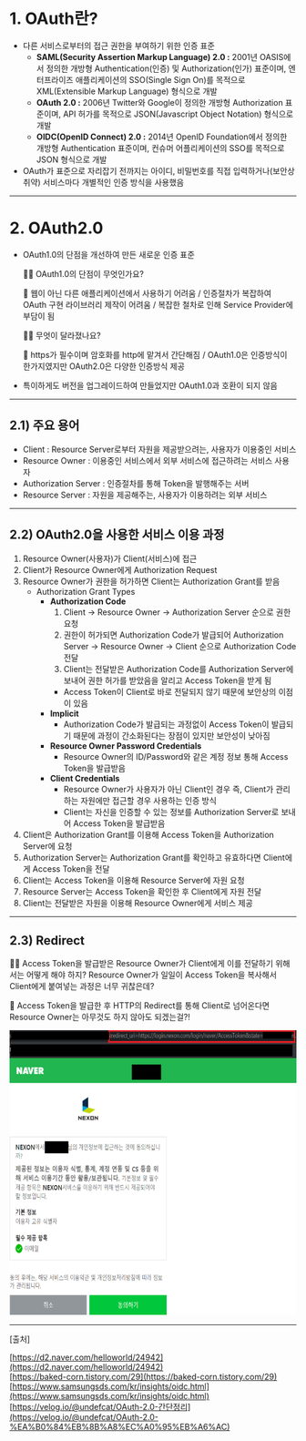# 1. OAuth란?

- 다른 서비스로부터의 접근 권한을 부여하기 위한 인증 표준
    - **SAML(Security Assertion Markup Language) 2.0 :** 2001년 OASIS에서 정의한 개방형 Authentication(인증) 및 Authorization(인가) 표준이며, 엔터프라이즈 애플리케이션의 SSO(Single Sign On)를 목적으로 XML(Extensible Markup Language) 형식으로 개발
    - **OAuth 2.0 :** 2006년 Twitter와 Google이 정의한 개방형 Authorization 표준이며, API 허가를 목적으로 JSON(Javascript Object Notation) 형식으로 개발
    - **OIDC(OpenID Connect) 2.0 :** 2014년 OpenID Foundation에서 정의한 개방형 Authentication 표준이며, 컨슈머 어플리케이션의 SSO를 목적으로 JSON 형식으로 개발
- OAuth가 표준으로 자리잡기 전까지는 아이디, 비밀번호를 직접 입력하거나(보안상 취약) 서비스마다 개별적인 인증 방식을 사용했음

---

# 2. OAuth2.0

- OAuth1.0의 단점을 개선하여 만든 새로운 인증 표준

    🙋‍♂️ OAuth1.0의 단점이 무엇인가요?

    📢 웹이 아닌 다른 애플리케이션에서 사용하기 어려움 / 인증절차가 복잡하여 OAuth 구현 라이브러리 제작이 어려움 / 복잡한 철차로 인해 Service Provider에 부담이 됨

    🙋‍♂️ 무엇이 달라졌나요?

    📢 https가 필수이며 암호화를 http에 맡겨서 간단해짐 / OAuth1.0은 인증방식이 한가지였지만 OAuth2.0은 다양한 인증방식 제공

- 특이하게도 버전을 업그레이드하여 만들었지만 OAuth1.0과 호환이 되지 않음

---

## 2.1) 주요 용어

- Client : Resource Server로부터 자원을 제공받으려는, 사용자가 이용중인 서비스
- Resource Owner : 이용중인 서비스에서 외부 서비스에 접근하려는 서비스 사용자
- Authorization Server : 인증절차를 통해 Token을 발행해주는 서버
- Resource Server : 자원을 제공해주는, 사용자가 이용하려는 외부 서비스

---

## 2.2) OAuth2.0을 사용한 서비스 이용 과정

1. Resource Owner(사용자)가 Client(서비스)에 접근
2. Client가 Resource Owner에게 Authorization Request
3. Resource Owner가 권한을 허가하면 Client는 Authorization Grant를 받음
    - Authorization Grant Types
        - **Authorization Code**
            1. Client → Resource Owner → Authorization Server 순으로 권한 요청
            2. 권한이 허가되면 Authorization Code가 발급되어 Authorization Server → Resource Owner → Client 순으로 Authorization Code 전달
            3. Client는 전달받은 Authorization Code를 Authorization Server에 보내어 권한 허가를 받았음을 알리고 Access Token을 받게 됨
            - Access Token이 Client로 바로 전달되지 않기 때문에 보안상의 이점이 있음
        - **Implicit**
            - Authorization Code가 발급되는 과정없이 Access Token이 발급되기 때문에 과정이 간소화된다는 장점이 있지만 보안성이 낮아짐
        - **Resource Owner Password Credentials**
            - Resource Owner의 ID/Password와 같은 계정 정보 통해 Access Token을 발급받음
        - **Client Credentials**
            - Resource Owner가 사용자가 아닌 Client인 경우 즉, Client가 관리하는 자원에만 접근할 경우 사용하는 인증 방식
            - Client는 자신을 인증할 수 있는 정보를 Authorization Server로 보내어 Access Token을 발급받음
4. Client은 Authorization Grant를 이용해 Access Token을 Authorization Server에 요청
5. Authorization Server는 Authorization Grant를 확인하고 유효하다면 Client에게 Access Token을 전달
6. Client는 Access Token을 이용해 Resource Server에 자원 요청
7. Resource Server는 Access Token을 확인한 후 Client에게 자원 전달
8. Client는 전달받은 자원을 이용해 Resource Owner에게 서비스 제공

---

## 2.3) Redirect

🙋‍♂️ Access Token을 발급받은 Resource Owner가 Client에게 이를 전달하기 위해서는 어떻게 해야 하지? Resource Owner가 일일이 Access Token을 복사해서 Client에게 붙여넣는 과정은 너무 귀찮은데?

📢 Access Token을 발급한 후 HTTP의 Redirect를 통해 Client로 넘어온다면 Resource Owner는 아무것도 하지 않아도 되겠는걸?!

<img src="https://github.com/KimSeongKyu/CS_IS_ESC/blob/KimSeongKyu/network/KimSeongKyu/images/OAuth-Redirect.png" width="600" height="500">

---

[출처]

[https://d2.naver.com/helloworld/24942](https://d2.naver.com/helloworld/24942)<br>
[https://baked-corn.tistory.com/29](https://baked-corn.tistory.com/29)<br>
[https://www.samsungsds.com/kr/insights/oidc.html](https://www.samsungsds.com/kr/insights/oidc.html)<br>
[https://velog.io/@undefcat/OAuth-2.0-간단정리](https://velog.io/@undefcat/OAuth-2.0-%EA%B0%84%EB%8B%A8%EC%A0%95%EB%A6%AC)
